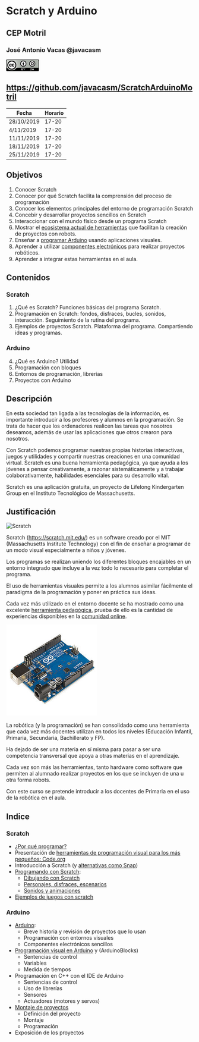# Scratch y Arduino

## CEP Motril


### José Antonio Vacas @javacasm

[![CCbySA](imagenes/CCbySQ_88x31.png)](./imagenes/Licencia_CC.png)

## https://github.com/javacasm/ScratchArduinoMotril

|Fecha|Horario
|---|---
|28/10/2019| 17-20
|4/11/2019| 17-20
|11/11/2019| 17-20
|18/11/2019| 17-20
|25/11/2019| 17-20



## Objetivos

1. Conocer Scratch
2. Conocer por qué Scratch facilita la comprensión del proceso de programación
3. Conocer los elementos principales del entorno de programación Scratch
4. Concebir y desarrollar proyectos sencillos en Scratch
5. Interaccionar con el mundo físico desde un programa Scratch
6. Mostrar el [ecosistema actual de herramientas](./Alternativas.md) que facilitan la creación de proyectos con robots. 
7. Enseñar a [programar Arduino](./Programacion.md) usando aplicaciones visuales. 
8. Aprender a utilizar [componentes electrónicos](./Componentes.md) para realizar proyectos robóticos. 
9. Aprender a integrar estas herramientas en el aula.


## Contenidos

### Scratch

1. ¿Qué es Scratch? Funciones básicas del programa Scratch.
2. Programación en Scratch: fondos, disfraces, bucles, sonidos, interacción. Seguimiento de la rutina del programa.
3. Ejemplos de proyectos Scratch. Plataforma del programa. Compartiendo ideas y programas.


### Arduino

4. ¿Qué es Arduino? Utilidad
5. Programación con bloques
6. Entornos de programación, librerías
7. Proyectos con Arduino

## Descripción

En esta sociedad tan ligada a las tecnologías de la información, es importante introducir a los profesores y alumnos en la programación. Se trata de hacer que los ordenadores realicen las tareas que nosotros deseamos, además de usar las aplicaciones que otros crearon para nosotros. 

Con Scratch podemos programar nuestras propias historias interactivas, juegos y utilidades y compartir nuestras creaciones en una comunidad virtual. Scratch es una buena herramienta pedagógica, ya que ayuda a los jóvenes a pensar creativamente, a razonar sistemáticamente y a trabajar colaborativamente, habilidades esenciales para su desarrollo vital. 

Scratch es una aplicación gratuita, un proyecto de Lifelong Kindergarten Group en el Instituto Tecnológico de Massachusetts.

## Justificación

![Scratch](https://user-images.githubusercontent.com/3409578/37989797-68fd7784-31d2-11e8-9c54-93803943415e.png)


Scratch (https://scratch.mit.edu/) es un software creado por el MIT (Massachusetts Institute Technology) con el fin de enseñar a programar de un modo visual especialmente a niños y jóvenes.

Los programas se realizan uniendo los diferentes bloques encajables en un entorno integrado que incluye a la vez todo lo necesario para completar el programa.


El uso de herramientas visuales permite a los alumnos asimilar fácilmente el paradigma de la programación y poner en práctica sus ideas.

Cada vez más utilizado en el entorno docente se ha mostrado como una excelente [herramienta pedagógica](./contexto.md), prueba de ello es la cantidad de experiencias disponibles en la [comunidad online](https://scratch.mit.edu/explore/projects/all).

![Arduino](./imagenes/Arduino_Uno_-_R3.jpg)

La robótica (y la programación) se han consolidado como una herramienta que cada vez más docentes utilizan en todos los niveles (Educación Infantil, Primaria, Secundaria, Bachillerato y FP). 

Ha dejado de ser una materia en sí misma para pasar a ser una competencia transversal que apoya a otras materias en el aprendizaje. 

Cada vez son más las herramientas, tanto hardware como software que permiten al alumnado realizar proyectos en los que se incluyen de una u otra forma robots. 

Con este curso se pretende introducir a los docentes de Primaria en el uso de la robótica en el aula. 


## Indice

### Scratch

* [¿Por qué programar?](./contexto.md)
* Presentación de [herramientas de programación visual para los más pequeños: Code.org](./Bloques.md)
* Introducción a Scratch (y [alternativas como Snap](./snap.md))
* [Programando con Scratch](./Scratch.md):
  * [Dibujando con Scratch](./Scratch.md#vamos-a-dibujar)
  * [Personajes, disfraces, escenarios](./Scratch.md#personaje)
  * [Sonidos y animaciones](./Scratch.md#sonido)
* [Ejemplos de juegos con scratch](./Ejemplos.md)

### Arduino

* [Arduino](./Arduino.md):
  * Breve historia y revisión de proyectos que lo usan
  * Programación con entornos visuales
  * Componentes electrónicos sencillos
* [Programación visual en Arduino](./BitBloq.md) y (ArduinoBlocks)
  * Sentencias de control
  * Variables
  * Medida de tiempos
* Programación en C++ con el IDE de Arduino
  * Sentencias de control
  * Uso de librerías
  * Sensores
  * Actuadores (motores y servos)
* [Montaje de proyectos](./proyectos.md)
  * Definición del proyecto
  * Montaje
  * Programación
* Exposición de los proyectos
